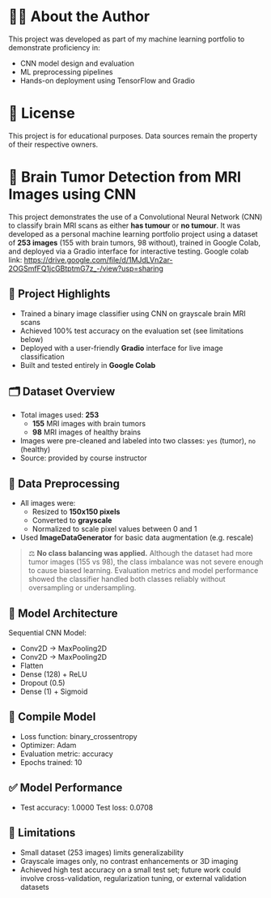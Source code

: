 # 🙋‍♀️ About the Author
This project was developed as part of my machine learning portfolio to demonstrate proficiency in:
- CNN model design and evaluation
- ML preprocessing pipelines
- Hands-on deployment using TensorFlow and Gradio

# 📜 License
This project is for educational purposes. Data sources remain the property of their respective owners.

# 🧠 Brain Tumor Detection from MRI Images using CNN

This project demonstrates the use of a Convolutional Neural Network (CNN) to classify brain MRI scans as either **has tumour** or **no tumour**. It was developed as a personal machine learning portfolio project using a dataset of **253 images** (155 with brain tumors, 98 without), trained in Google Colab, and deployed via a Gradio interface for interactive testing.
Google colab link: https://drive.google.com/file/d/1MJdLVn2ar-2OGSmfFQ1jcGBtptmG7z_-/view?usp=sharing

## 📌 Project Highlights

- Trained a binary image classifier using CNN on grayscale brain MRI scans
- Achieved 100% test accuracy on the evaluation set (see limitations below)
- Deployed with a user-friendly **Gradio** interface for live image classification
- Built and tested entirely in **Google Colab**

## 🗂️ Dataset Overview

- Total images used: **253**
  - **155** MRI images with brain tumors
  - **98** MRI images of healthy brains
- Images were pre-cleaned and labeled into two classes: `yes` (tumor), `no` (healthy)
- Source: provided by course instructor

## 🔎 Data Preprocessing

- All images were:
  - Resized to **150x150 pixels**
  - Converted to **grayscale**
  - Normalized to scale pixel values between 0 and 1
- Used **ImageDataGenerator** for basic data augmentation (e.g. rescale)

> ⚖️ **No class balancing was applied.**
Although the dataset had more tumor images (155 vs 98), the class imbalance was not severe enough to cause biased learning. Evaluation metrics and model performance showed the classifier handled both classes reliably without oversampling or undersampling.

## 🧠 Model Architecture

Sequential CNN Model:
- Conv2D → MaxPooling2D
- Conv2D → MaxPooling2D
- Flatten
- Dense (128) + ReLU
- Dropout (0.5)
- Dense (1) + Sigmoid

## 🧠 Compile Model
- Loss function: binary_crossentropy
- Optimizer: Adam
- Evaluation metric: accuracy
- Epochs trained: 10

## ✅ Model Performance
- Test accuracy: 1.0000
Test loss: 0.0708

## 📌 Limitations
- Small dataset (253 images) limits generalizability
- Grayscale images only, no contrast enhancements or 3D imaging
- Achieved high test accuracy on a small test set; future work could involve cross-validation, regularization tuning, or external validation datasets
